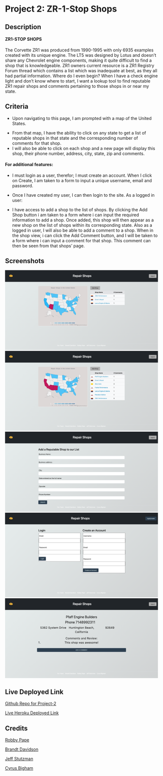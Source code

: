 # Project 2: ZR-1-Stop Shops

## Description

#### ZR1-STOP SHOPS

The Corvette ZR1 was produced from 1990-1995 with only 6935 examples created with its unique engine. The LT5 was designed by Lotus and doesn’t share any Chevrolet engine components, making it quite difficult to find a shop that is knowledgeable. ZR1 owners current resource is a ZR1 Registry Forum thread which contains a list which was inadequate at best, as they all had partial information.
Where do I even begin? When I have a check engine light and don’t know where to start, I want a lookup tool to find reputable ZR1 repair shops and comments pertaining to those shops in or near my state.

## Criteria

* Upon navigating to this page, I am prompted with a map of the United States.  
- From that map, I have the ability to click on any state to get a list of reputable shops in that state and the corresponding number of comments for that shop.  
- I will also be able to click on each shop and a new page will display this shop, their phone number, address, city, state, zip and comments.
#### For additional features:
- I must login as a user, therefor; I must create an account. When I click on Create, I am taken to a form to input a unique username, email and password.
* Once I have created my user, I can then login to the site. As a logged in user:
- I have access to add a shop to the list of shops. By clicking the Add Shop button i am taken to a form where i can input the required information to add a shop.
  Once added, this shop will then appear as a new shop on the list of shops within its corresponding state.
  Also as a logged in user, I will also be able to add a comment to a shop. When in the shop view, i can click the Add Comment button, and I will be taken to a form where i can input a comment for that shop.
  This comment can then be seen from that shops’ page.

## Screenshots

![screenshot1](./public/css/readmeFiles/screencap1.png)
![screenshot2](./public/css/readmeFiles/screencap2.png)
![screenshot3](./public/css/readmeFiles/screencap3.png)
![screenshot4](./public/css/readmeFiles/screencap4.png)
![screenshot5](./public/css/readmeFiles/screencap5.png)

## Live Deployed Link

[Github Repo for Project-2](https://github.com/RPAPE3/Project-2)

[Live Heroku Deployed Link](https://whispering-basin-00391.herokuapp.com/)

## Credits

[Robby Pape](https://github.com/RPAPE3)

[Brandt Davidson](https://github.com/BrandtDavidson)

[Jeff Stutzman](https://github.com/jstoozy23)

[Cyrus Bigham](https://github.com/bighamcyrus)